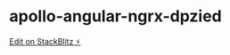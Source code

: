 # apollo-angular-ngrx-dpzied

[Edit on StackBlitz ⚡️](https://stackblitz.com/edit/apollo-angular-ngrx-dpzied)